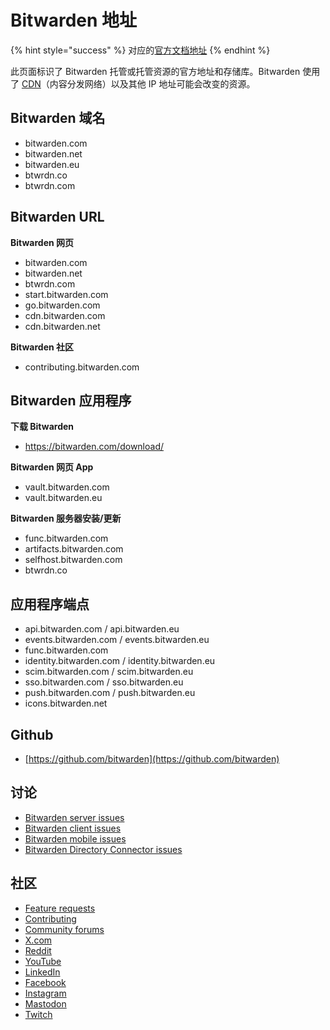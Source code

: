 # Bitwarden 地址

{% hint style="success" %}
对应的[官方文档地址](https://bitwarden.com/help/bitwarden-addresses-and-repositories/)
{% endhint %}

此页面标识了 Bitwarden 托管或托管资源的官方地址和存储库。Bitwarden 使用了 [CDN](https://zh.wikipedia.org/zh-cn/%E5%85%A7%E5%AE%B9%E5%82%B3%E9%81%9E%E7%B6%B2%E8%B7%AF)（内容分发网络）以及其他 IP 地址可能会改变的资源。

## Bitwarden 域名 <a href="#bitwarden-domains" id="bitwarden-domains"></a>

* bitwarden.com
* bitwarden.net
* bitwarden.eu
* btwrdn.co
* btwrdn.com

## Bitwarden URL

**Bitwarden 网页**

* bitwarden.com
* bitwarden.net
* btwrdn.com
* start.bitwarden.com
* go.bitwarden.com
* cdn.bitwarden.com
* cdn.bitwarden.net

**Bitwarden 社区**

* contributing.bitwarden.com

## Bitwarden 应用程序 <a href="#bitwarden-applications" id="bitwarden-applications"></a>

**下载 Bitwarden**

* https://bitwarden.com/download/

**Bitwarden 网页 App**

* vault.bitwarden.com
* vault.bitwarden.eu

**Bitwarden 服务器安装/更新**

* func.bitwarden.com
* artifacts.bitwarden.com
* selfhost.bitwarden.com
* btwrdn.co

## 应用程序端点 <a href="#application-endpoints" id="application-endpoints"></a>

* api.bitwarden.com / api.bitwarden.eu
* events.bitwarden.com / events.bitwarden.eu
* func.bitwarden.com
* identity.bitwarden.com / identity.bitwarden.eu
* scim.bitwarden.com / scim.bitwarden.eu
* sso.bitwarden.com / sso.bitwarden.eu
* push.bitwarden.com / push.bitwarden.eu
* icons.bitwarden.net

## Github

* [https://github.com/bitwarden](https://github.com/bitwarden)

## 讨论 <a href="#issues" id="issues"></a>

* [Bitwarden server issues](https://github.com/bitwarden/server/issues)
* [Bitwarden client issues](https://github.com/bitwarden/clients/issues)
* [Bitwarden mobile issues](https://github.com/bitwarden/mobile/issues)
* [Bitwarden Directory Connector issues](https://github.com/bitwarden/directory-connector/issues)

## 社区 <a href="#community" id="community"></a>

* [Feature requests](https://community.bitwarden.com/t/about-the-feature-requests-category/12)
* [Contributing](https://github.com/orgs/bitwarden/discussions)
* [Community forums](https://community.bitwarden.com/)
* [X.com](https://x.com/bitwarden)
* [Reddit](https://www.reddit.com/r/Bitwarden/)
* [YouTube](https://www.youtube.com/channel/UCId9a_jQqvJre0_dE2lE_Rw)
* [LinkedIn](https://www.linkedin.com/company/bitwarden1)
* [Facebook](https://www.facebook.com/bitwarden/)
* [Instagram](https://www.instagram.com/bitwarden/)
* [Mastodon](https://fosstodon.org/@bitwarden)
* [Twitch](https://www.twitch.tv/bitwardenlive)
